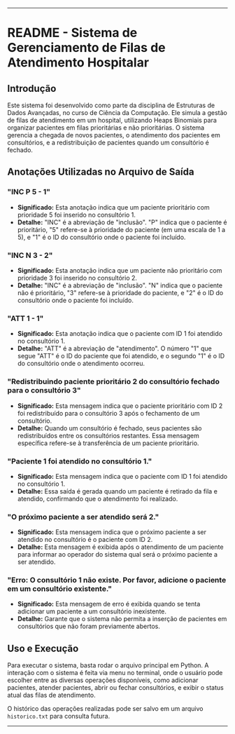 
---

# README - Sistema de Gerenciamento de Filas de Atendimento Hospitalar

## Introdução
Este sistema foi desenvolvido como parte da disciplina de Estruturas de Dados Avançadas, no curso de Ciência da Computação. Ele simula a gestão de filas de atendimento em um hospital, utilizando Heaps Binomiais para organizar pacientes em filas prioritárias e não prioritárias. O sistema gerencia a chegada de novos pacientes, o atendimento dos pacientes em consultórios, e a redistribuição de pacientes quando um consultório é fechado.

## Anotações Utilizadas no Arquivo de Saída

### "INC P 5 - 1"
- **Significado:** Esta anotação indica que um paciente prioritário com prioridade 5 foi inserido no consultório 1.
- **Detalhe:** "INC" é a abreviação de "inclusão". "P" indica que o paciente é prioritário, "5" refere-se à prioridade do paciente (em uma escala de 1 a 5), e "1" é o ID do consultório onde o paciente foi incluído.

### "INC N 3 - 2"
- **Significado:** Esta anotação indica que um paciente não prioritário com prioridade 3 foi inserido no consultório 2.
- **Detalhe:** "INC" é a abreviação de "inclusão". "N" indica que o paciente não é prioritário, "3" refere-se à prioridade do paciente, e "2" é o ID do consultório onde o paciente foi incluído.

### "ATT 1 - 1"
- **Significado:** Esta anotação indica que o paciente com ID 1 foi atendido no consultório 1.
- **Detalhe:** "ATT" é a abreviação de "atendimento". O número "1" que segue "ATT" é o ID do paciente que foi atendido, e o segundo "1" é o ID do consultório onde o atendimento ocorreu.

### "Redistribuindo paciente prioritário 2 do consultório fechado para o consultório 3"
- **Significado:** Esta mensagem indica que o paciente prioritário com ID 2 foi redistribuído para o consultório 3 após o fechamento de um consultório.
- **Detalhe:** Quando um consultório é fechado, seus pacientes são redistribuídos entre os consultórios restantes. Essa mensagem específica refere-se à transferência de um paciente prioritário.

### "Paciente 1 foi atendido no consultório 1."
- **Significado:** Esta mensagem indica que o paciente com ID 1 foi atendido no consultório 1.
- **Detalhe:** Essa saída é gerada quando um paciente é retirado da fila e atendido, confirmando que o atendimento foi realizado.

### "O próximo paciente a ser atendido será 2."
- **Significado:** Esta mensagem indica que o próximo paciente a ser atendido no consultório é o paciente com ID 2.
- **Detalhe:** Esta mensagem é exibida após o atendimento de um paciente para informar ao operador do sistema qual será o próximo paciente a ser atendido.

### "Erro: O consultório 1 não existe. Por favor, adicione o paciente em um consultório existente."
- **Significado:** Esta mensagem de erro é exibida quando se tenta adicionar um paciente a um consultório inexistente.
- **Detalhe:** Garante que o sistema não permita a inserção de pacientes em consultórios que não foram previamente abertos.

## Uso e Execução
Para executar o sistema, basta rodar o arquivo principal em Python. A interação com o sistema é feita via menu no terminal, onde o usuário pode escolher entre as diversas operações disponíveis, como adicionar pacientes, atender pacientes, abrir ou fechar consultórios, e exibir o status atual das filas de atendimento.

O histórico das operações realizadas pode ser salvo em um arquivo `historico.txt` para consulta futura.

---

